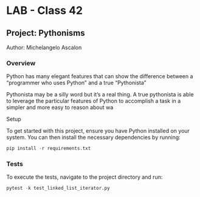 # LAB - Class 42

## Project: Pythonisms

Author: Michelangelo Ascalon

### Overview

Python has many elegant features that can show the difference between a “programmer who uses Python” and a true “Pythonista”

Pythonista may be a silly word but it’s a real thing. A true pythonista is able to leverage the particular features of Python to accomplish a task in a simpler and more easy to reason about wa

Setup

To get started with this project, ensure you have Python installed on your system. You can then install the necessary dependencies by running:

```python
pip install -r requirements.txt
```

### Tests

To execute the tests, navigate to the project directory and run:

```python
pytest -k test_linked_list_iterator.py
```
